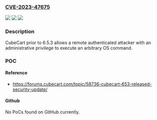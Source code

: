 ### [CVE-2023-47675](https://cve.mitre.org/cgi-bin/cvename.cgi?name=CVE-2023-47675)
![](https://img.shields.io/static/v1?label=Product&message=CubeCart&color=blue)
![](https://img.shields.io/static/v1?label=Version&message=%3D%20prior%20to%206.5.3%20&color=brighgreen)
![](https://img.shields.io/static/v1?label=Vulnerability&message=OS%20command%20injection&color=brighgreen)

### Description

CubeCart prior to 6.5.3 allows a remote authenticated attacker with an administrative privilege to execute an arbitrary OS command.

### POC

#### Reference
- https://forums.cubecart.com/topic/58736-cubecart-653-released-security-update/

#### Github
No PoCs found on GitHub currently.

